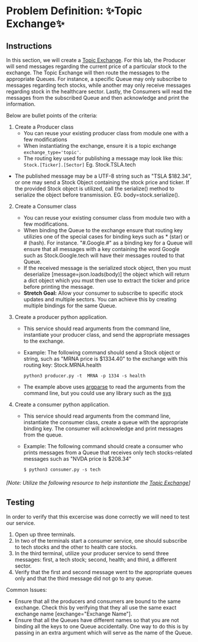 # Problem Definition: ✨Topic Exchange✨

##  Instructions
In this section, we will create a [Topic Exchange](../Resources/RabbitMQ.md#topic-exchange). For this lab, the Producer will send messages regarding the current price of a particular stock to the exchange. The Topic Exchange will then route the messages to the appropriate Queues. For instance, a specific Queue may only subscribe to messages regarding tech stocks, while another may only receive messages regarding stock in the healthcare sector. Lastly, the Consumers will read the messages from the subscribed Queue and then acknowledge and print the information.

Below are bullet points of the criteria:

1. Create a Producer class
    - You can reuse your existing producer class from module one with a few modifications
    - When instantiating the exchange, ensure it is a topic exchange `exchange_type='topic'`.
    - The routing key used for publishing a message may look like this: `Stock.[Ticker].[Sector]` Eg. Stock.TSLA.tech
- The published message may be a UTF-8 string such as "TSLA $182.34", or one may send a Stock Object containing the stock price and ticker. If the provided Stock object is utilized, call the serialize() method to serialize the object before transmission. EG. body=stock.serialize().

2. Create a Consumer class
    - You can reuse your existing consumer class from module two with a few modifications.
    - When binding the Queue to the exchange ensure that routing key utilizies one of the special cases for binding keys such as \* (star) or # (hash). For instance. "#.Google.#" as a binding key for a Queue will ensure that all messages with a key containing the word Google such as Stock.Google.tech will have their messages routed to that Queue. 
    - If the received message is the serialized stock object, then you must deserialize [message=json.loads(body)]
    the object which will return a dict object which you must then use to extract the ticker and price before printing the message.
    - **Stretch Goal:** Allow your consumer to subscribe to specific stock updates and multiple sectors. You can achieve this by creating multiple bindings for the same Queue.

3. Create a producer python application.
    * This service should read arguments from the command line, instantiate your producer class, and send the appropriate messages to the exchange.
    * Example: The following command should send a Stock object or string, such as "MRNA price is $1334.40" to the exchange with this routing key: Stock.MRNA.health
        
        `python3 producer.py -t  MRNA -p 1334 -s health`
        
    * The example above uses [argparse](https://docs.python.org/3/library/argparse.html) to read the arguments from the command line, but you could use any library such as the [sys](https://docs.python.org/3/library/sys.html)
    
4. Create a consumer python application.
    *   This service should read arguments from the command line, instantiate the consumer class, create a queue with the appropriate binding key. The consumer will acknowledge and print messages from the queue.
    * Example: The following command should create a consumer who prints messages from a Queue that receives only tech stocks-related messages such as  "NVDA price is $208.34"  
        
        `$ python3 consumer.py -s tech`
        
###### [Note: Utilize the following resource to help instantiate the [Topic Exchange](https://www.rabbitmq.com/tutorials/tutorial-five-python.html)]

## Testing
In order to verify that this excercise was done correctly we will need to test our service.
1. Open up three terminals.
2. In two of the terminals start a consumer service, one should subscribe to tech stocks and the other to health care stocks.
3. In the third terminal, utilize your producer service to send three messages: first, a tech stock; second, health; and third, a different sector.
4. Verify that the first and second message went to the appropriate queues only and that the third message did not go to any queue.

Common Issues:
* Ensure that all the producers and consumers are bound to the same exchange. Check this by verifying that they all use the same exact exchange name [exchange="Exchange Name"].
* Ensure that all the Queues have different names so that you are not binding all the keys to one Queue accidentally. One way to do this is by passing in an extra argument which will serve as the name of the Queue.